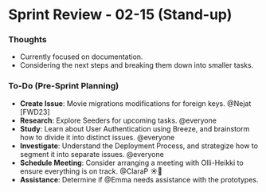 # Sprint Review - 02-15 (Stand-up)

### Thoughts

- Currently focused on documentation.
- Considering the next steps and breaking them down into smaller tasks.

### To-Do (Pre-Sprint Planning)

- **Create Issue**: Movie migrations modifications for foreign keys. @Nejat [FWD23]
- **Research**: Explore Seeders for upcoming tasks. @everyone
- **Study**: Learn about User Authentication using Breeze, and brainstorm how to divide it into distinct issues. @everyone
- **Investigate**: Understand the Deployment Process, and strategize how to segment it into separate issues. @everyone
- **Schedule Meeting**: Consider arranging a meeting with Olli-Heikki to ensure everything is on track. @ClaraP ☀🌿
- **Assistance**: Determine if @Emma  needs assistance with the prototypes.